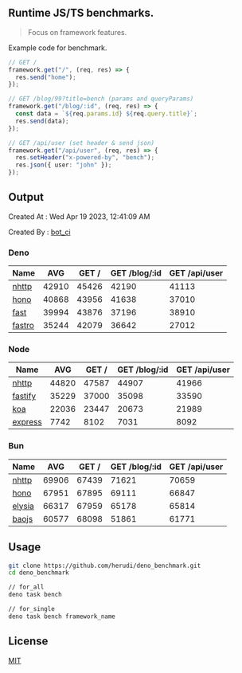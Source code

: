## Runtime JS/TS benchmarks.

> Focus on framework features.

Example code for benchmark.
```ts
// GET /
framework.get("/", (req, res) => {
  res.send("home");
});

// GET /blog/99?title=bench (params and queryParams)
framework.get("/blog/:id", (req, res) => {
  const data = `${req.params.id} ${req.query.title}`;
  res.send(data);
});

// GET /api/user (set header & send json)
framework.get("/api/user", (req, res) => {
  res.setHeader("x-powered-by", "bench");
  res.json({ user: "john" });
});
```

## Output
Created At : Wed Apr 19 2023, 12:41:09 AM

Created By : [bot_ci](https://github.com/herudi/deno_benchmarks/commits?author=github-actions%5Bbot%5D)


### Deno
|Name|AVG|GET /|GET /blog/:id|GET /api/user|
|----|----|----|----|----|
|[nhttp](https://github.com/nhttp/nhttp)|42910|45426|42190|41113|
|[hono](https://github.com/honojs/hono)|40868|43956|41638|37010|
|[fast](https://github.com/danteissaias/fast)|39994|43876|37196|38910|
|[fastro](https://github.com/fastrodev/fastro)|35244|42079|36642|27012|
  


### Node
|Name|AVG|GET /|GET /blog/:id|GET /api/user|
|----|----|----|----|----|
|[nhttp](https://github.com/nhttp/nhttp)|44820|47587|44907|41966|
|[fastify](https://github.com/fastify/fastify)|35229|37000|35098|33590|
|[koa](https://github.com/koajs/koa)|22036|23447|20673|21989|
|[express](https://github.com/expressjs/express)|7742|8102|7031|8092|
  


### Bun
|Name|AVG|GET /|GET /blog/:id|GET /api/user|
|----|----|----|----|----|
|[nhttp](https://github.com/nhttp/nhttp)|69906|67439|71621|70659|
|[hono](https://github.com/honojs/hono)|67951|67895|69111|66847|
|[elysia](https://github.com/elysiajs/elysia)|66317|67959|65178|65814|
|[baojs](https://github.com/mattreid1/baojs)|60577|68098|51861|61771|
  



## Usage

```bash
git clone https://github.com/herudi/deno_benchmark.git
cd deno_benchmark

// for_all
deno task bench

// for_single
deno task bench framework_name
```

## License

[MIT](LICENSE)

